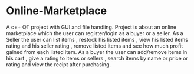 # Online-Marketplace
A c++ QT project with GUI and file handling. Project is about an online marketplace which the user can register/login as a buyer or a seller.
As a Seller the user can list items , restock his listed items , view his listed items rating and his seller rating , remove listed items and see how much profit gained from each listed item.
As a buyer the user can add/remove items in his cart , give a rating to items or sellers , search items by name or price or rating and view the recipt after purchasing.

